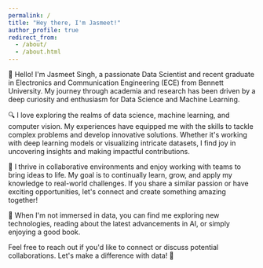 ```yaml
---
permalink: /
title: "Hey there, I'm Jasmeet!"
author_profile: true
redirect_from: 
  - /about/
  - /about.html
---
```


👋 Hello! I'm Jasmeet Singh, a passionate Data Scientist and recent graduate in Electronics and Communication Engineering (ECE) from Bennett University. My journey through academia and research has been driven by a deep curiosity and enthusiasm for Data Science and Machine Learning. 

🔍 I love exploring the realms of data science, machine learning, and computer vision. My experiences have equipped me with the skills to tackle complex problems and develop innovative solutions. Whether it's working with deep learning models or visualizing intricate datasets, I find joy in uncovering insights and making impactful contributions.

🤝 I thrive in collaborative environments and enjoy working with teams to bring ideas to life. My goal is to continually learn, grow, and apply my knowledge to real-world challenges. If you share a similar passion or have exciting opportunities, let's connect and create something amazing together!

🌟 When I'm not immersed in data, you can find me exploring new technologies, reading about the latest advancements in AI, or simply enjoying a good book. 

Feel free to reach out if you'd like to connect or discuss potential collaborations. Let's make a difference with data! 🚀
